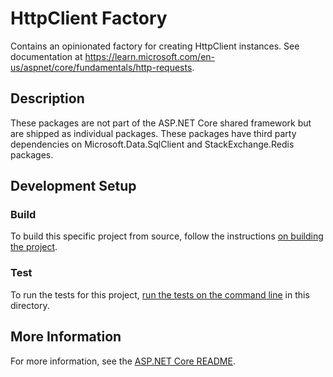 # HttpClient Factory

Contains an opinionated factory for creating HttpClient instances. See documentation at https://learn.microsoft.com/en-us/aspnet/core/fundamentals/http-requests.

## Description

These packages are not part of the ASP.NET Core shared framework but are shipped as individual packages. These packages have third party dependencies on Microsoft.Data.SqlClient and StackExchange.Redis packages.

## Development Setup

### Build

To build this specific project from source, follow the instructions [on building the project](../../docs/BuildFromSource.md#step-3-build-the-repo).

### Test

To run the tests for this project, [run the tests on the command line](../../docs/BuildFromSource.md#running-tests-on-command-line) in this directory.

## More Information

For more information, see the [ASP.NET Core README](../../README.md).
